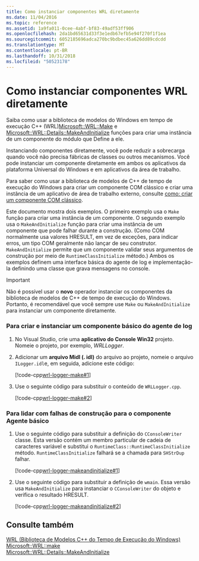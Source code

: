 ```yaml
---
title: Como instanciar componentes WRL diretamente
ms.date: 11/04/2016
ms.topic: reference
ms.assetid: 1a9fa011-0cee-4abf-bf83-49adf53ff906
ms.openlocfilehash: 2da1bd65631d33f3e1edb67efb5e94f270f1f1ea
ms.sourcegitcommit: 6052185696adca270bc9bdbec45a626dd89cdcdd
ms.translationtype: MT
ms.contentlocale: pt-BR
ms.lasthandoff: 10/31/2018
ms.locfileid: "50523178"
---
```

# <a name="how-to-instantiate-wrl-components-directly"></a>Como instanciar componentes WRL diretamente

Saiba como usar a biblioteca de modelos do Windows em tempo de execução C++ (WRL)[Microsoft::WRL::Make](../windows/make-function.md) e [Microsoft::WRL::Details::MakeAndInitialize](../windows/makeandinitialize-function.md) funções para criar uma instância de um componente do módulo que Define a ele.

Instanciando componentes diretamente, você pode reduzir a sobrecarga quando você não precisa fábricas de classes ou outros mecanismos. Você pode instanciar um componente diretamente em ambos os aplicativos da plataforma Universal do Windows e em aplicativos da área de trabalho.

Para saber como usar a biblioteca de modelos de C++ de tempo de execução do Windows para criar um componente COM clássico e criar uma instância de um aplicativo de área de trabalho externo, consulte [como: criar um componente COM clássico](../windows/how-to-create-a-classic-com-component-using-wrl.md).

Este documento mostra dois exemplos. O primeiro exemplo usa o `Make` função para criar uma instância de um componente. O segundo exemplo usa o `MakeAndInitialize` função para criar uma instância de um componente que pode falhar durante a construção. (Como COM normalmente usa valores HRESULT, em vez de exceções, para indicar erros, um tipo COM geralmente não lançar de seu construtor. `MakeAndInitialize` permite que um componente validar seus argumentos de construção por meio de `RuntimeClassInitialize` método.) Ambos os exemplos definem uma interface básica do agente de log e implementação-la definindo uma classe que grava mensagens no console.

> [!IMPORTANT]
> Não é possível usar o **novo** operador instanciar os componentes da biblioteca de modelos de C++ de tempo de execução do Windows. Portanto, é recomendável que você sempre use `Make` ou `MakeAndInitialize` para instanciar um componente diretamente.

### <a name="to-create-and-instantiate-a-basic-logger-component"></a>Para criar e instanciar um componente básico do agente de log

1. No Visual Studio, crie uma **aplicativo do Console Win32** projeto. Nomeie o projeto, por exemplo, *WRLLogger*.

2. Adicionar um **arquivo Midl (. idl)** do arquivo ao projeto, nomeie o arquivo `ILogger.idl`e, em seguida, adicione este código:

   [!code-cpp[wrl-logger-make#1](../windows/codesnippet/CPP/how-to-instantiate-wrl-components-directly_1.idl)]

3. Use o seguinte código para substituir o conteúdo de `WRLLogger.cpp`.

   [!code-cpp[wrl-logger-make#2](../windows/codesnippet/CPP/how-to-instantiate-wrl-components-directly_2.cpp)]

### <a name="to-handle-construction-failure-for-the-basic-logger-component"></a>Para lidar com falhas de construção para o componente Agente básico

1. Use o seguinte código para substituir a definição do `CConsoleWriter` classe. Esta versão contém um membro particular de cadeia de caracteres variável e substitui o `RuntimeClass::RuntimeClassInitialize` método. `RuntimeClassInitialize` falhará se a chamada para `SHStrDup` falhar.

   [!code-cpp[wrl-logger-makeandinitialize#1](../windows/codesnippet/CPP/how-to-instantiate-wrl-components-directly_3.cpp)]

2. Use o seguinte código para substituir a definição de `wmain`. Essa versão usa `MakeAndInitialize` para instanciar o `CConsoleWriter` do objeto e verifica o resultado HRESULT.

   [!code-cpp[wrl-logger-makeandinitialize#2](../windows/codesnippet/CPP/how-to-instantiate-wrl-components-directly_4.cpp)]

## <a name="see-also"></a>Consulte também

[WRL (Biblioteca de Modelos C++ do Tempo de Execução do Windows)](../windows/windows-runtime-cpp-template-library-wrl.md)<br/>
[Microsoft::WRL::make](../windows/make-function.md)<br/>
[Microsoft::WRL::Details::MakeAndInitialize](../windows/makeandinitialize-function.md)